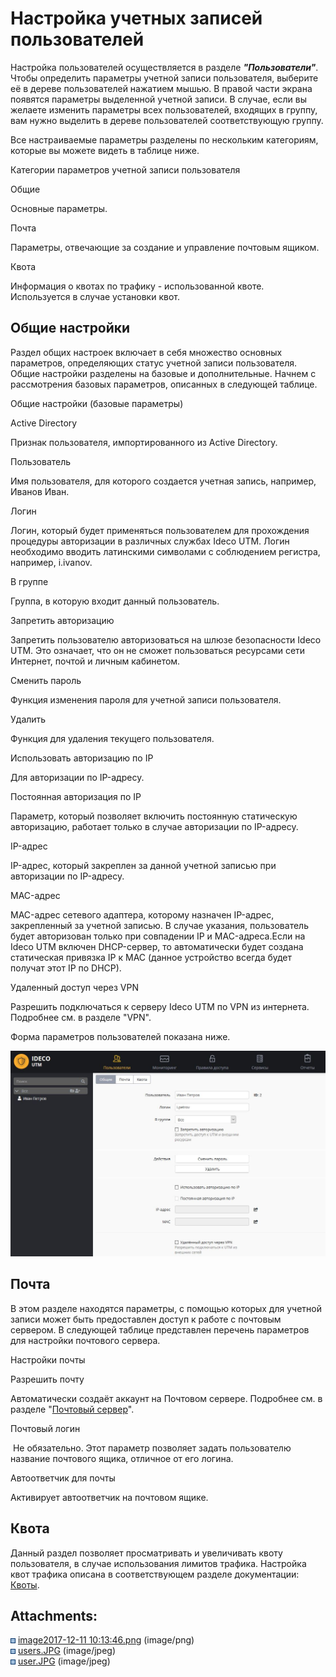 # Настройка учетных записей пользователей

Настройка пользователей осуществляется в разделе ***"Пользователи"***.
Чтобы определить параметры учетной записи пользователя, выберите её в
дереве пользователей нажатием мышью. В правой части экрана появятся
параметры выделенной учетной записи. В случае, если вы желаете
изменить параметры всех пользователей, входящих в группу, вам
нужно выделить в дереве пользователей соответствующую группу.

Все настраиваемые параметры разделены по нескольким категориям, которые
вы можете видеть в таблице ниже.

<div class="table-wrap">

Категории параметров учетной записи пользователя

</div>

Общие

Основные параметры.

Почта

Параметры, отвечающие за создание и управление почтовым ящиком.

Квота

Информация о квотах по трафику - использованной квоте. Используется в
случае установки квот.

## Общие настройки

Раздел общих настроек включает в себя множество основных параметров,
определяющих статус учетной записи пользователя. Общие настройки
разделены на базовые и дополнительные. Начнем с рассмотрения базовых
параметров, описанных в следующей таблице.

<div class="table-wrap">

Общие настройки (базовые параметры)

</div>

Active Directory

Признак пользователя, импортированного из Active Directory.

Пользователь

Имя пользователя, для которого создается учетная запись, например,
Иванов Иван.

Логин

Логин, который будет применяться пользователем для прохождения процедуры
авторизации в различных службах Ideco UTM. Логин необходимо вводить
латинскими символами с соблюдением регистра, например, i.ivanov.

В группе

Группа, в которую входит данный пользователь.

Запретить авторизацию

Запретить пользователю авторизоваться на шлюзе безопасности Ideco UTM.
Это означает, что он не сможет пользоваться ресурсами сети Интернет,
почтой и личным кабинетом.

Сменить пароль

Функция изменения пароля для учетной записи пользователя.

Удалить

Функция для удаления текущего пользователя.

Использовать авторизацию по IP

Для авторизации по IP-адресу.

Постоянная авторизация по IP

Параметр, который позволяет включить постоянную статическую авторизацию,
работает только в случае авторизации по IP-адресу.

IP-адрес

IP-адрес, который закреплен за данной учетной записью при авторизации по
IP-адресу.

MAC-адрес

MAC-адрес сетевого адаптера, которому назначен IP-адрес, закрепленный за
учетной записью. В случае указания, пользователь будет авторизован
только при совпадении IP и MAC-адреса.Если на Ideco UTM включен
DHCP-сервер, то автоматически будет создана статическая привязка IP к
MAC (данное устройство всегда будет получат этот IP по DHCP).

Удаленный доступ через VPN

Разрешить подключаться к серверу Ideco UTM по VPN из интернета.
Подробнее см. в разделе
"VPN".

Форма параметров пользователей показана ниже.

![](attachments/1278059/11239479.jpg)

## Почта 

В этом разделе находятся параметры, с помощью которых для учетной записи
может быть предоставлен доступ к работе с почтовым сервером. В следующей
таблице представлен перечень параметров для настройки почтового
сервера. 

<div class="table-wrap">

Настройки почты

</div>

Разрешить почту

Автоматически создаёт аккаунт на Почтовом сервере. Подробнее см. в
разделе "[Почтовый сервер](./Почтовый_сервер.md)".

Почтовый логин

 Не обязательно. Этот параметр позволяет задать пользователю название
почтового ящика, отличное от его логина.

Автоответчик для почты

Активирует автоответчик на почтовом ящике.

## Квота

Данный раздел позволяет просматривать и увеличивать квоту пользователя,
в случае использования лимитов трафика. Настройка квот трафика описана
в соответствующем разделе документации:
[Квоты](./Пользовательские_квоты.md).

<div class="pageSectionHeader">

## Attachments:

</div>

<div class="greybox" data-align="left">

![](images/icons/bullet_blue.gif) [image2017-12-11
10:13:46.png](attachments/1278059/5832768.png) (image/png)  
![](images/icons/bullet_blue.gif)
[users.JPG](attachments/1278059/7110720.jpg) (image/jpeg)  
![](images/icons/bullet_blue.gif)
[user.JPG](attachments/1278059/11239479.jpg) (image/jpeg)  

</div>
